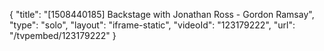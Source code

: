 {
    "title": "[1508440185] Backstage with Jonathan Ross - Gordon Ramsay",
    "type": "solo",
    "layout": "iframe-static",
    "videoId": "123179222",
    "url": "\/tvpembed\/123179222"
}